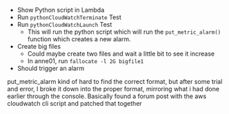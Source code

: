 -   Show Python script in Lambda
-   Run `pythonCloudWatchTerminate` Test
-   Run `pythonCloudWatchLaunch` Test
    -   This will run the python script which will run the `put_metric_alarm()` function which creates a new alarm.
-   Create big files
    -   Could maybe create two files and wait a little bit to see it increase
    -   In anne01, run `fallocate -l 2G bigfile1`
-   Should trigger an alarm

put_metric_alarm
kind of hard to find the correct format, but after some trial and error, I broke it down into the proper format, mirroring what i had done earlier through the console.
Basically found a forum post with the aws cloudwatch cli script and patched that together

